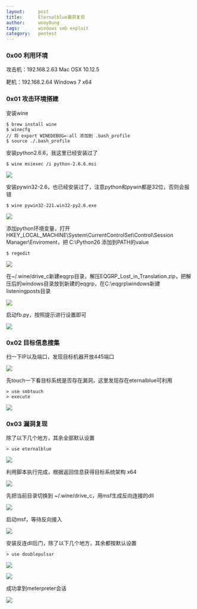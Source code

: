```yaml
---
layout:     post
title:      Eternalblue漏洞复现
author:     wooy0ung
tags: 		windows smb exploit
category:  	pentest
---
```



### 0x00 利用环境

攻击机：192.168.2.63		Mac OSX 10.12.5

靶机：192.168.2.64		Windows 7 x64
<!-- more -->


### 0x01 攻击环境搭建

安装wine

```
$ brew install wine
$ winecfg
// 将 export WINEDEBUG=-all 添加到 .bash_profile
$ source ./.bash_profile
```

安装python2.6.6，我这里已经安装过了

```
$ wine msiexec /i python-2.6.6.msi
```

![](/assets/img/pentest/2017-06-17-eternalblue/0x00.png)

安装pywin32-2.6，也已经安装过了，注意python和pywin都是32位，否则会报错

```
$ wine pywin32-221.win32-py2.6.exe
```

![](/assets/img/pentest/2017-06-17-eternalblue/0x01.png)

添加python环境变量，打开HKEY_LOCAL_MACHINE\System\CurrentControlSet\Control\Session Manager\Enviroment，把 C:\Python26 添加到PATH的value

```
$ regedit
```

![](/assets/img/pentest/2017-06-17-eternalblue/0x02.png)

在~/.wine/drive_c新建eqgrp目录，解压EQGRP_Lost_in_Translation.zip，把解压后的windows目录放到新建的eqgrp，在C:\eqgrp\windows新建listeningposts目录

![](/assets/img/pentest/2017-06-17-eternalblue/0x03.png)

启动fb.py，按照提示进行设置即可

![](/assets/img/pentest/2017-06-17-eternalblue/0x04.png)


### 0x02 目标信息搜集

扫一下IP以及端口，发现目标机器开放445端口

![](/assets/img/pentest/2017-06-17-eternalblue/0x05.png)


先touch一下看目标系统是否存在漏洞，这里发现存在eternalblue可利用

```
> use smbtouch
> execute
```

![](/assets/img/pentest/2017-06-17-eternalblue/0x06.png)


### 0x03 漏洞复现

除了以下几个地方，其余全部默认设置

```
> use eternalblue
```

![](/assets/img/pentest/2017-06-17-eternalblue/0x07.png)

利用脚本执行完成，根据返回信息获得目标系统架构 x64

![](/assets/img/pentest/2017-06-17-eternalblue/0x08.png)

先把当前目录切换到 ~/.wine/drive_c，用msf生成反向连接的dll

![](/assets/img/pentest/2017-06-17-eternalblue/0x09.png)

启动msf，等待反向接入

![](/assets/img/pentest/2017-06-17-eternalblue/0x0a.png)

安装反连dll后门，除了以下几个地方，其余都按默认设置

```
> use doublepulsar
```

![](/assets/img/pentest/2017-06-17-eternalblue/0x0b.png)

![](/assets/img/pentest/2017-06-17-eternalblue/0x0c.png)

成功拿到meterpreter会话

![](/assets/img/pentest/2017-06-17-eternalblue/0x0d.png)